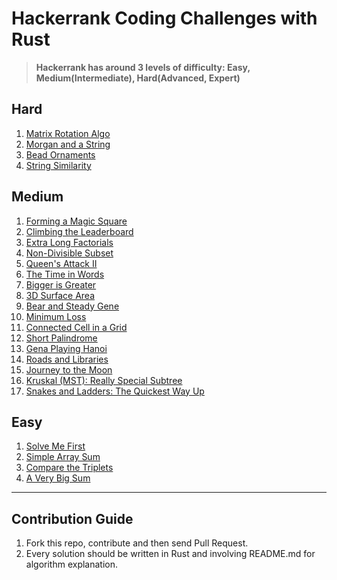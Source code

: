 # Hackerrank Coding Challenges with Rust

> **Hackerrank has around 3 levels of difficulty: Easy, Medium(Intermediate), Hard(Advanced, Expert)**


## Hard
1. [Matrix Rotation Algo](https://www.hackerrank.com/challenges/matrix-rotation-algo/problem?isFullScreen=true)
2. [Morgan and a String](https://www.hackerrank.com/challenges/morgan-and-a-string/problem?isFullScreen=true)
3. [Bead Ornaments](https://www.hackerrank.com/challenges/beadornaments/problem?isFullScreen=true)
4. [String Similarity](https://www.hackerrank.com/challenges/string-similarity/problem?isFullScreen=true)

## Medium
1. [Forming a Magic Square](https://www.hackerrank.com/challenges/magic-square-forming?isFullScreen=true)
2. [Climbing the Leaderboard](https://www.hackerrank.com/challenges/climbing-the-leaderboard/problem?isFullScreen=true)
3. [Extra Long Factorials](https://www.hackerrank.com/challenges/extra-long-factorials/problem?isFullScreen=true)
4. [Non-Divisible Subset](https://www.hackerrank.com/challenges/non-divisible-subset/problem?isFullScreen=true)
5. [Queen's Attack II](https://www.hackerrank.com/challenges/queens-attack-2/problem?isFullScreen=true)
6. [The Time in Words](https://www.hackerrank.com/challenges/the-time-in-words/problem?isFullScreen=true)
7. [Bigger is Greater](https://www.hackerrank.com/challenges/bigger-is-greater/problem?isFullScreen=true)
8. [3D Surface Area](https://www.hackerrank.com/challenges/3d-surface-area/problem?isFullScreen=true)
9. [Bear and Steady Gene](https://www.hackerrank.com/challenges/bear-and-steady-gene/problem?isFullScreen=true)
10. [Minimum Loss](https://www.hackerrank.com/challenges/minimum-loss/problem?isFullScreen=true)
11. [Connected Cell in a Grid](https://www.hackerrank.com/challenges/connected-cell-in-a-grid/problem?isFullScreen=true)
12. [Short Palindrome](https://www.hackerrank.com/challenges/short-palindrome/problem?isFullScreen=true)
13. [Gena Playing Hanoi](https://www.hackerrank.com/challenges/gena/problem?isFullScreen=true)
14. [Roads and Libraries](https://www.hackerrank.com/challenges/torque-and-development/problem?isFullScreen=true)
15. [Journey to the Moon](https://www.hackerrank.com/challenges/journey-to-the-moon/problem?isFullScreen=true)
16. [Kruskal (MST): Really Special Subtree](https://www.hackerrank.com/challenges/kruskalmstrsub/problem?isFullScreen=true)
17. [Snakes and Ladders: The Quickest Way Up](https://www.hackerrank.com/challenges/the-quickest-way-up/problem?isFullScreen=true)

## Easy
1. [Solve Me First](https://www.hackerrank.com/challenges/solve-me-first/problem?isFullScreen=true)
2. [Simple Array Sum](https://www.hackerrank.com/challenges/simple-array-sum/problem?isFullScreen=true)
3. [Compare the Triplets](https://www.hackerrank.com/challenges/compare-the-triplets/problem?isFullScreen=true)
4. [A Very Big Sum](https://www.hackerrank.com/challenges/a-very-big-sum/problem?isFullScreen=true)

---
## Contribution Guide
1. Fork this repo, contribute and then send Pull Request.
2. Every solution should be written in Rust and involving README.md for algorithm explanation.
